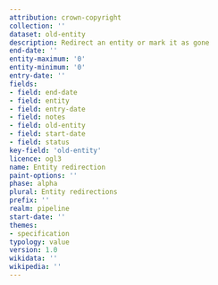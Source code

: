 ```yaml
---
attribution: crown-copyright
collection: ''
dataset: old-entity
description: Redirect an entity or mark it as gone
end-date: ''
entity-maximum: '0'
entity-minimum: '0'
entry-date: ''
fields:
- field: end-date
- field: entity
- field: entry-date
- field: notes
- field: old-entity
- field: start-date
- field: status
key-field: 'old-entity'
licence: ogl3
name: Entity redirection
paint-options: ''
phase: alpha
plural: Entity redirections
prefix: ''
realm: pipeline
start-date: ''
themes:
- specification
typology: value
version: 1.0
wikidata: ''
wikipedia: ''
---
```

